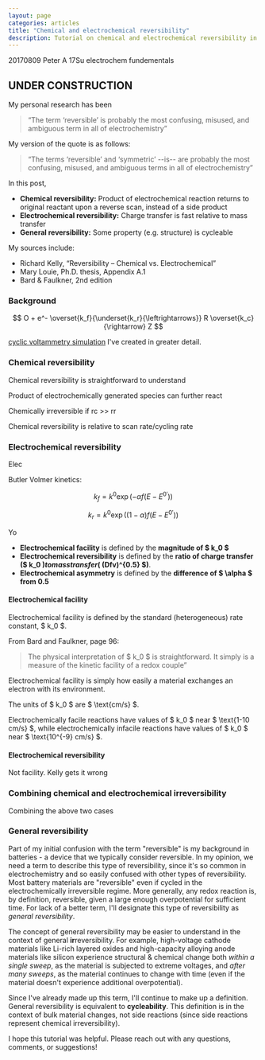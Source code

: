 ```yaml
---
layout: page
categories: articles
title: "Chemical and electrochemical reversibility"
description: Tutorial on chemical and electrochemical reversibility in cyclic voltammetry simulations
---
```

20170809 Peter A 17Su electrochem fundementals
## UNDER CONSTRUCTION

My personal research has been

> “The term ‘reversible’ is probably the most confusing, misused, and ambiguous term in all of electrochemistry”

My version of the quote is as follows:

> “The terms ‘reversible’ and ‘symmetric’ --is-- are probably the most confusing, misused, and ambiguous terms in all of electrochemistry”

In this post,
- **Chemical reversibility:** Product of electrochemical reaction returns to original reactant upon a reverse scan, instead of a side product
- **Electrochemical reversibility:** Charge transfer is fast relative to mass transfer
- **General reversibility:** Some property (e.g. structure) is cycleable

My sources include:
- Richard Kelly, “Reversibility – Chemical vs. Electrochemical”
- Mary Louie, Ph.D. thesis, Appendix A.1
- Bard & Faulkner, 2nd edition

### Background

$$ O + e^- \overset{k_f}{\underset{k_r}{\leftrightarrows}} R \overset{k_c}{\rightarrow} Z $$

[cyclic voltammetry simulation](/cyclic_voltammetry_simulation/index.html)
I've created in greater detail.

### Chemical reversibility

Chemical reversibility is straightforward to understand

Product of electrochemically generated species can further react

Chemically irreversible if rc >> rr

Chemical reversibility is relative to scan rate/cycling rate

### Electrochemical reversibility

Elec

Butler Volmer kinetics:

$$ k_f = k^0 \exp\left({-\alpha f (E - E^{0'})}\right) $$

$$ k_r = k^0 \exp\left({(1-\alpha) f (E - E^{0'})}\right) $$

Yo
- **Electrochemical facility** is defined by the **magnitude of $ k_0 $**
- **Electrochemical reversibility** is defined by the **ratio of charge transfer**
**($ k_0 $) to mass transfer ($ (Dfv)^{0.5} $)**.
- **Electrochemical asymmetry** is defined by the **difference of $ \alpha $ from 0.5**

#### Electrochemical facility

Electrochemical facility is defined by the standard (heterogeneous) rate constant, $ k_0 $.

From Bard and Faulkner, page 96:
>The physical interpretation of $ k_0 $ is straightforward.
>It simply is a measure of the kinetic facility of a redox couple”

Electrochemical facility is simply how easily a material exchanges an electron
with its environment.

The units of $ k_0 $ are $ \text{cm/s} $.

Electrochemically facile reactions have values of
$ k_0 $ near $ \text{1-10 cm/s} $, while
electrochemically infacile reactions have values of
$ k_0 $ near $ \text{10^{-9} cm/s} $.

#### Electrochemical reversibility

Not facility. Kelly gets it wrong

### Combining chemical and electrochemical irreversibility

Combining the above two cases

### General reversibility

Part of my initial confusion with the term "reversible" is my background
in batteries - a device that we typically consider reversible.
In my opinion, we need a term to describe this type of reversibility,
since it's so common in electrochemistry and so easily confused with other
types of reversibility.
Most battery materials are "reversible" even if cycled in the
electrochemically irreversible regime.
More generally, any redox reaction is, by definition, reversible,
given a large enough overpotential for sufficient time.
For lack of a better term, I'll designate this type of reversibility as
*general reversibility*.

The concept of general reversibility may be easier to understand in the
context of general **ir**reversibility.
For example, high-voltage cathode materials like Li-rich layered oxides and
high-capacity alloying anode materials like silicon experience
structural & chemical change both *within a single sweep*,
as the material is subjected to extreme voltages,
and *after many sweeps*, as the material continues to change with time
(even if the material doesn't experience additional overpotential).

Since I've already made up this term, I'll continue to make up a definition.
General reversibility is equivalent to **cycleability**.
This definition is in the context of bulk material changes, not
side reactions (since side reactions represent chemical irreversibility).

I hope this tutorial was helpful. Please reach out with any questions, comments, or suggestions!

